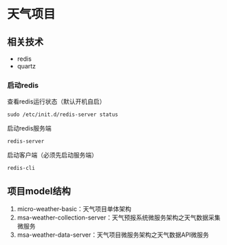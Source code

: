 # 天气项目

## 相关技术
<ul>
    <li>redis</li>
    <li>quartz</li>
</ul>

### 启动redis
查看redis运行状态（默认开机自启）
```text
sudo /etc/init.d/redis-server status
```
启动redis服务端
```text
redis-server
```
启动客户端（必须先启动服务端）
```text
redis-cli
```

## 项目model结构
<ol>
    <li>micro-weather-basic：天气项目单体架构</li>
    <li>msa-weather-collection-server：天气预报系统微服务架构之天气数据采集微服务</li>
    <li>msa-weather-data-server：天气项目微服务架构之天气数据API微服务</li>
</ol>